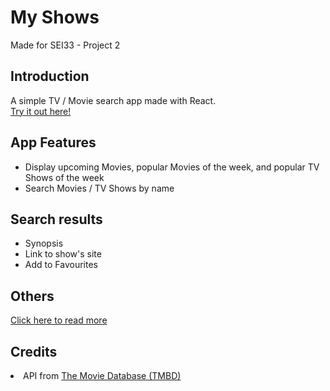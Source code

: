 # My Shows
Made for SEI33 - Project 2
<h2>Introduction</h2>
A simple TV / Movie search app made with React.
<br><a href="https://my-shows-app.netlify.app/" target="_blank">Try it out here!</a>
<h2>App Features</h2>
<ul>
  <li>Display upcoming Movies, popular Movies of the week, and popular TV Shows of the week</li>
  <li>Search Movies / TV Shows by name</li>
</ul>
<h2>Search results</h2>
<ul>
  <li>Synopsis</li>
  <li>Link to show's site</li>
  <li>Add to Favourites</li>
</ul>

<h2>Others</h2>
<a href="https://github.com/muiboonyang/my-show-app/tree/main/slides" target="_blank">Click here to read more</a>

<h2>Credits</h2>
<li>API from <a href="https://www.themoviedb.org/" target="_blank">The Movie Database (TMBD)</a></li>
